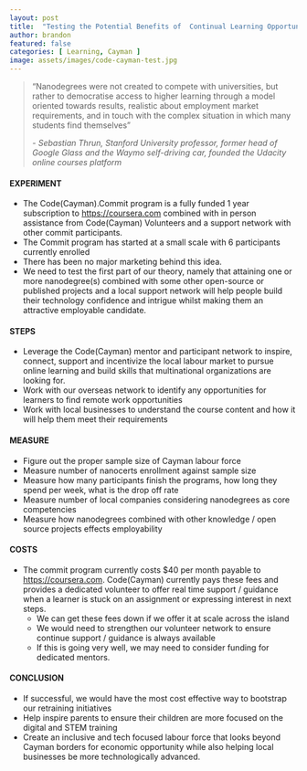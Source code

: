 ```yaml
---
layout: post
title:  "Testing the Potential Benefits of  Continual Learning Opportunities Through MOOC"
author: brandon
featured: false
categories: [ Learning, Cayman ]
image: assets/images/code-cayman-test.jpg
---
```

> “Nanodegrees were not created to compete with universities, but rather to democratise access to higher learning through a model oriented towards results, realistic about employment market requirements, and in touch with the complex situation in which many students find themselves”
>
> <cite> - Sebastian Thrun, Stanford University professor, former head of Google Glass and the Waymo self-driving car, founded the Udacity online courses platform </cite>

#### EXPERIMENT

- The Code(Cayman).Commit program is a fully funded 1 year subscription to https://coursera.com combined with in person assistance from Code(Cayman) Volunteers and a support network with other commit participants.
- The Commit program has started at a small scale with 6 participants currently enrolled 
- There has been no major marketing behind this idea. 
- We need to test the first part of our theory, namely that attaining one or more nanodegree(s) combined with some other open-source or published projects and a local support network will help people build their technology confidence and intrigue whilst making them an attractive employable candidate.

#### STEPS

- Leverage the Code(Cayman) mentor and participant network to inspire, connect, support and incentivize the local labour market to pursue online learning and build skills that multinational organizations are looking for.
- Work with our overseas network to identify any opportunities for learners to find remote work opportunities
- Work with local businesses to understand the course content and how it will help them meet their requirements

#### MEASURE

- Figure out the proper sample size of Cayman labour force
- Measure number of nanocerts enrollment against sample size
- Measure how many participants finish the programs, how long they spend per week, what is the drop off rate
- Measure number of local companies considering nanodegrees as core competencies 
- Measure how nanodegrees combined with other knowledge / open source projects effects employability

#### COSTS  

- The commit program currently costs $40 per month payable to https://coursera.com. Code(Cayman) currently pays these fees and provides a dedicated volunteer to offer real time support / guidance when a learner is stuck on an assignment or expressing interest in next steps.
    - We can get these fees down if we offer it at scale across the island
    - We would need to strengthen our volunteer network to ensure continue support / guidance is always available
    - If this is going very well, we may need to consider funding for dedicated mentors.

#### CONCLUSION
- If successful, we would have the most cost effective way to bootstrap our retraining initiatives 
- Help inspire parents to ensure their children are more focused on the digital and STEM training 
- Create an inclusive and tech focused labour force that looks beyond Cayman borders for economic opportunity while also helping local businesses be more technologically advanced.
